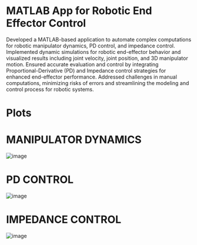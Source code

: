 # MATLAB App for Robotic End Effector Control
Developed a MATLAB-based application to automate complex computations for robotic manipulator dynamics, PD control, and impedance control. Implemented dynamic simulations for robotic end-effector behavior and visualized results including joint velocity, joint position, and 3D manipulator motion. Ensured accurate evaluation and control by integrating Proportional-Derivative (PD) and Impedance control strategies for enhanced end-effector performance. Addressed challenges in manual computations, minimizing risks of errors and streamlining the modeling and control process for robotic systems.

# Plots

# MANIPULATOR DYNAMICS
![image](https://github.com/user-attachments/assets/02b2acee-a33f-4389-9773-1881ebd18a08)


# PD CONTROL
![image](https://github.com/user-attachments/assets/628f97ec-b1e9-4a5e-a2b7-599f203b6570)


# IMPEDANCE CONTROL
![image](https://github.com/user-attachments/assets/07c91f7e-3481-4376-ac2e-5ddb6cfc5dcb)


